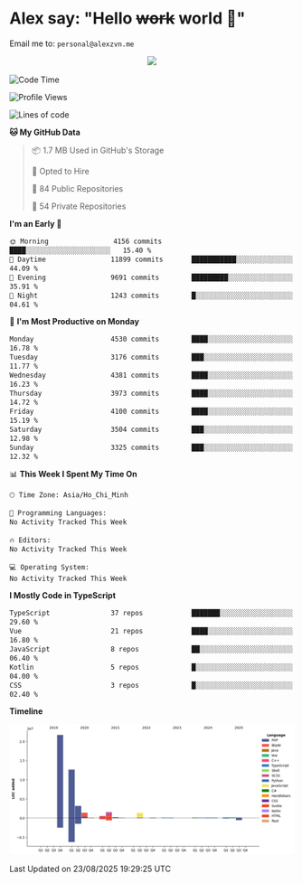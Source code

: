 # Alex say: "Hello ~~work~~ world 🐾"
Email me to: `personal@alexzvn.me`


<p align=center>
  <a href="https://skillicons.dev">
    <img src="https://skillicons.dev/icons?i=ts,js,php,nodejs,bun,vue,nuxt,react,svelte,tauri,laravel,rust,mongodb,docker,electron,redis,rabbitmq,tailwind,git,cloudflare,elysia,mysql,nginx,rollupjs,sentry,ubuntu,yarn,html,css,vite" />
  </a>
</p>

<!--START_SECTION:waka-->
![Code Time](http://img.shields.io/badge/Code%20Time-1%2C066%20hrs%2055%20mins-blue)

![Profile Views](http://img.shields.io/badge/Profile%20Views-0-blue)

![Lines of code](https://img.shields.io/badge/From%20Hello%20World%20I%27ve%20Written-43.5%20million%20lines%20of%20code-blue)

**🐱 My GitHub Data** 

> 📦 1.7 MB Used in GitHub's Storage 
 > 
> 💼 Opted to Hire
 > 
> 📜 84 Public Repositories 
 > 
> 🔑 54 Private Repositories 
 > 
**I'm an Early 🐤** 

```text
🌞 Morning                4156 commits        ████░░░░░░░░░░░░░░░░░░░░░   15.40 % 
🌆 Daytime                11899 commits       ███████████░░░░░░░░░░░░░░   44.09 % 
🌃 Evening                9691 commits        █████████░░░░░░░░░░░░░░░░   35.91 % 
🌙 Night                  1243 commits        █░░░░░░░░░░░░░░░░░░░░░░░░   04.61 % 
```
📅 **I'm Most Productive on Monday** 

```text
Monday                   4530 commits        ████░░░░░░░░░░░░░░░░░░░░░   16.78 % 
Tuesday                  3176 commits        ███░░░░░░░░░░░░░░░░░░░░░░   11.77 % 
Wednesday                4381 commits        ████░░░░░░░░░░░░░░░░░░░░░   16.23 % 
Thursday                 3973 commits        ████░░░░░░░░░░░░░░░░░░░░░   14.72 % 
Friday                   4100 commits        ████░░░░░░░░░░░░░░░░░░░░░   15.19 % 
Saturday                 3504 commits        ███░░░░░░░░░░░░░░░░░░░░░░   12.98 % 
Sunday                   3325 commits        ███░░░░░░░░░░░░░░░░░░░░░░   12.32 % 
```


📊 **This Week I Spent My Time On** 

```text
🕑︎ Time Zone: Asia/Ho_Chi_Minh

💬 Programming Languages: 
No Activity Tracked This Week

🔥 Editors: 
No Activity Tracked This Week

💻 Operating System: 
No Activity Tracked This Week
```

**I Mostly Code in TypeScript** 

```text
TypeScript               37 repos            ███████░░░░░░░░░░░░░░░░░░   29.60 % 
Vue                      21 repos            ████░░░░░░░░░░░░░░░░░░░░░   16.80 % 
JavaScript               8 repos             ██░░░░░░░░░░░░░░░░░░░░░░░   06.40 % 
Kotlin                   5 repos             █░░░░░░░░░░░░░░░░░░░░░░░░   04.00 % 
CSS                      3 repos             █░░░░░░░░░░░░░░░░░░░░░░░░   02.40 % 
```



**Timeline**

![Lines of Code chart](https://raw.githubusercontent.com/alexzvn/alexzvn/main/assets/bar_graph.png)


 Last Updated on 23/08/2025 19:29:25 UTC
<!--END_SECTION:waka-->
